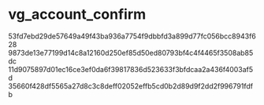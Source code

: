 vg_account_confirm
==================

53fd7ebd29de57649a49f43ba936a7754f9dbbfd3a899d77fc056bcc8943f628
9873de13e77199d14c8a12160d250ef85d50ed80793bf4c4f4465f3508ab85dc
11d9075897d01ec16ce3ef0da6f39817836d523633f3bfdcaa2a436f4003af5d
35660f428df5565a27d8c3c8deff02052effb5cd0b2d89d9f2dd2f996791fdfb

